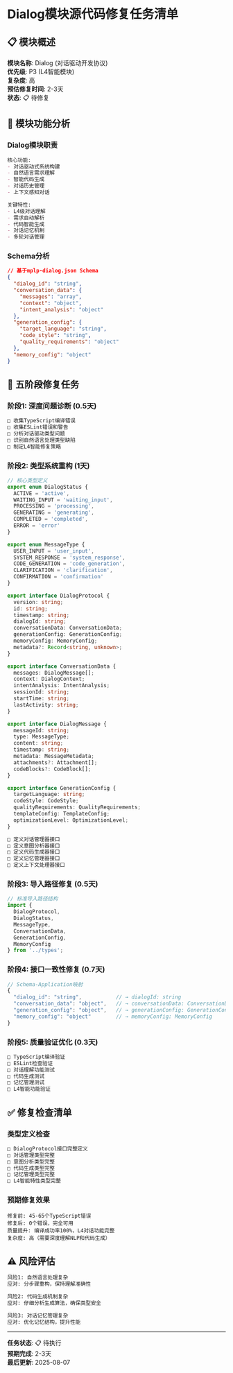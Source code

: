 # Dialog模块源代码修复任务清单

## 📋 **模块概述**

**模块名称**: Dialog (对话驱动开发协议)  
**优先级**: P3 (L4智能模块)  
**复杂度**: 高  
**预估修复时间**: 2-3天  
**状态**: 📋 待修复

## 🎯 **模块功能分析**

### **Dialog模块职责**
```markdown
核心功能:
- 对话驱动式系统构建
- 自然语言需求理解
- 智能代码生成
- 对话历史管理
- 上下文感知对话

关键特性:
- L4级对话理解
- 需求自动解析
- 代码智能生成
- 对话记忆机制
- 多轮对话管理
```

### **Schema分析**
```json
// 基于mplp-dialog.json Schema
{
  "dialog_id": "string",
  "conversation_data": {
    "messages": "array",
    "context": "object",
    "intent_analysis": "object"
  },
  "generation_config": {
    "target_language": "string",
    "code_style": "string",
    "quality_requirements": "object"
  },
  "memory_config": "object"
}
```

## 🔧 **五阶段修复任务**

### **阶段1: 深度问题诊断 (0.5天)**
```bash
□ 收集TypeScript编译错误
□ 收集ESLint错误和警告
□ 分析对话驱动类型问题
□ 识别自然语言处理类型缺陷
□ 制定L4智能修复策略
```

### **阶段2: 类型系统重构 (1天)**
```typescript
// 核心类型定义
export enum DialogStatus {
  ACTIVE = 'active',
  WAITING_INPUT = 'waiting_input',
  PROCESSING = 'processing',
  GENERATING = 'generating',
  COMPLETED = 'completed',
  ERROR = 'error'
}

export enum MessageType {
  USER_INPUT = 'user_input',
  SYSTEM_RESPONSE = 'system_response',
  CODE_GENERATION = 'code_generation',
  CLARIFICATION = 'clarification',
  CONFIRMATION = 'confirmation'
}

export interface DialogProtocol {
  version: string;
  id: string;
  timestamp: string;
  dialogId: string;
  conversationData: ConversationData;
  generationConfig: GenerationConfig;
  memoryConfig: MemoryConfig;
  metadata?: Record<string, unknown>;
}

export interface ConversationData {
  messages: DialogMessage[];
  context: DialogContext;
  intentAnalysis: IntentAnalysis;
  sessionId: string;
  startTime: string;
  lastActivity: string;
}

export interface DialogMessage {
  messageId: string;
  type: MessageType;
  content: string;
  timestamp: string;
  metadata: MessageMetadata;
  attachments?: Attachment[];
  codeBlocks?: CodeBlock[];
}

export interface GenerationConfig {
  targetLanguage: string;
  codeStyle: CodeStyle;
  qualityRequirements: QualityRequirements;
  templateConfig: TemplateConfig;
  optimizationLevel: OptimizationLevel;
}

□ 定义对话管理器接口
□ 定义意图分析器接口
□ 定义代码生成器接口
□ 定义记忆管理器接口
□ 定义上下文处理器接口
```

### **阶段3: 导入路径修复 (0.5天)**
```typescript
// 标准导入路径结构
import {
  DialogProtocol,
  DialogStatus,
  MessageType,
  ConversationData,
  GenerationConfig,
  MemoryConfig
} from '../types';
```

### **阶段4: 接口一致性修复 (0.7天)**
```typescript
// Schema-Application映射
{
  "dialog_id": "string",           // → dialogId: string
  "conversation_data": "object",   // → conversationData: ConversationData
  "generation_config": "object",   // → generationConfig: GenerationConfig
  "memory_config": "object"        // → memoryConfig: MemoryConfig
}
```

### **阶段5: 质量验证优化 (0.3天)**
```bash
□ TypeScript编译验证
□ ESLint检查验证
□ 对话理解功能测试
□ 代码生成测试
□ 记忆管理测试
□ L4智能功能验证
```

## ✅ **修复检查清单**

### **类型定义检查**
```markdown
□ DialogProtocol接口完整定义
□ 对话管理类型完整
□ 意图分析类型完整
□ 代码生成类型完整
□ 记忆管理类型完整
□ L4智能特性类型完整
```

### **预期修复效果**
```
修复前: 45-65个TypeScript错误
修复后: 0个错误，完全可用
质量提升: 编译成功率100%，L4对话功能完整
复杂度: 高（需要深度理解NLP和代码生成）
```

## ⚠️ **风险评估**
```markdown
风险1: 自然语言处理复杂
应对: 分步骤重构，保持理解准确性

风险2: 代码生成机制复杂
应对: 仔细分析生成算法，确保类型安全

风险3: 对话记忆管理复杂
应对: 优化记忆结构，提升性能
```

---

**任务状态**: 📋 待执行  
**预期完成**: 2-3天  
**最后更新**: 2025-08-07

